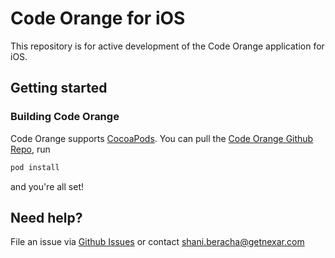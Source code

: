 
# Code Orange for iOS
This repository is for active development of the Code Orange application for iOS.

## Getting started

### Building Code Orange
Code Orange supports [CocoaPods](https://cocoapods.org/).
You can pull the [Code Orange Github Repo](https://github.com/getnexar/code-orange-ios/), run
```ruby
pod install
```
and you're all set!

## Need help?
File an issue via [Github Issues](../../issues) or contact shani.beracha@getnexar.com

